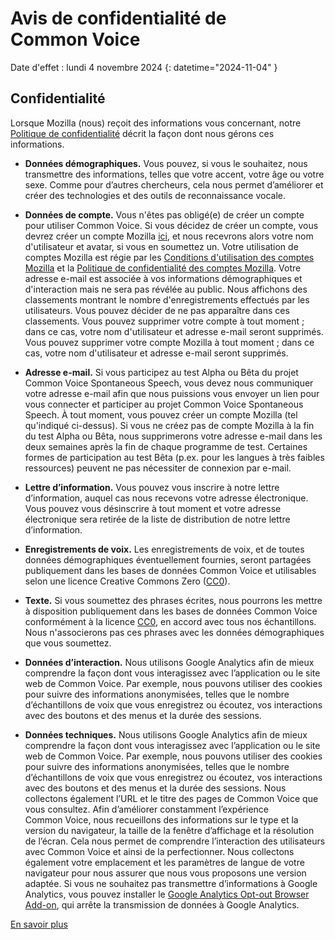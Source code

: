 # Avis de confidentialité de Common Voice 

Date d'effet : lundi 4 novembre 2024 {: datetime="2024-11-04" }

## Confidentialité

Lorsque Mozilla (nous) reçoit des informations vous concernant, notre [Politique de confidentialité](https://www.mozilla.org/privacy) décrit la façon dont nous gérons ces informations.

* **Données démographiques.** Vous pouvez, si vous le souhaitez, nous transmettre des informations, telles que votre accent, votre âge ou votre sexe. Comme pour d’autres chercheurs, cela nous permet d’améliorer et créer des technologies et des outils de reconnaissance vocale.

* **Données de compte.** Vous n'êtes pas obligé(e) de créer un compte pour utiliser Common Voice. Si vous décidez de créer un compte, vous devrez créer un compte Mozilla [ici](https://commonvoice.mozilla.org/login), et nous recevrons alors votre nom d'utilisateur et avatar, si vous en soumettez un. Votre utilisation de comptes Mozilla est régie par les [Conditions d'utilisation des comptes Mozilla](https://www.mozilla.org/about/legal/terms/services/) et la [Politique de confidentialité des comptes Mozilla](https://www.mozilla.org/privacy/mozilla-accounts/). Votre adresse e-mail est associée à vos informations démographiques et d'interaction mais ne sera pas révélée au public. Nous affichons des classements montrant le nombre d'enregistrements effectués par les utilisateurs. Vous pouvez décider de ne pas apparaître dans ces classements. Vous pouvez supprimer votre compte à tout moment ; dans ce cas, votre nom d'utilisateur et adresse e-mail seront supprimés. Vous pouvez supprimer votre compte Mozilla à tout moment ; dans ce cas, votre nom d'utilisateur et adresse e-mail seront supprimés.

* **Adresse e-mail.** Si vous participez au test Alpha ou Bêta du projet Common Voice Spontaneous Speech, vous devez nous communiquer votre adresse e-mail afin que nous puissions vous envoyer un lien pour vous connecter et participer au projet Common Voice Spontaneous Speech. À tout moment, vous pouvez créer un compte Mozilla (tel qu'indiqué ci-dessus). Si vous ne créez pas de compte Mozilla à la fin du test Alpha ou Bêta, nous supprimerons votre adresse e-mail dans les deux semaines après la fin de chaque programme de test. Certaines formes de participation au test Bêta (p.ex. pour les langues à très faibles ressources) peuvent ne pas nécessiter de connexion par e-mail.

* **Lettre d’information.** Vous pouvez vous inscrire à notre lettre d’information, auquel cas nous recevons votre adresse électronique. Vous pouvez vous désinscrire à tout moment et votre adresse électronique sera retirée de la liste de distribution de notre lettre d’information.

* **Enregistrements de voix.** Les enregistrements de voix, et de toutes données démographiques éventuellement fournies, seront partagées publiquement dans les bases de données Common Voice et utilisables selon une licence Creative Commons Zero ([CC0](https://creativecommons.org/publicdomain/zero/1.0/)).

* **Texte.** Si vous soumettez des phrases écrites, nous pourrons les mettre à disposition publiquement dans les bases de données Common Voice conformément à la licence [CC0](https://creativecommons.org/publicdomain/zero/1.0/), en accord avec tous nos échantillons. Nous n'associerons pas ces phrases avec les données démographiques que vous soumettez.

* **Données d’interaction.** Nous utilisons Google Analytics afin de mieux comprendre la façon dont vous interagissez avec l’application ou le site web de Common Voice. Par exemple, nous pouvons utiliser des cookies pour suivre des informations anonymisées, telles que le nombre d’échantillons de voix que vous enregistrez ou écoutez, vos interactions avec des boutons et des menus et la durée des sessions.

* **Données techniques.** Nous utilisons Google Analytics afin de mieux comprendre la façon dont vous interagissez avec l’application ou le site web de Common Voice. Par exemple, nous pouvons utiliser des cookies pour suivre des informations anonymisées, telles que le nombre d’échantillons de voix que vous enregistrez ou écoutez, vos interactions avec des boutons et des menus et la durée des sessions. Nous collectons également l’URL et le titre des pages de Common Voice que vous consultez. Afin d’améliorer constamment l’expérience Common Voice, nous recueillons des informations sur le type et la version du navigateur, la taille de la fenêtre d’affichage et la résolution de l’écran. Cela nous permet de comprendre l’interaction des utilisateurs avec Common Voice et ainsi de la perfectionner. Nous collectons également votre emplacement et les paramètres de langue de votre navigateur pour nous assurer que nous vous proposons une version adaptée. Si vous ne souhaitez pas transmettre d’informations à Google Analytics, vous pouvez installer le [Google Analytics Opt-out Browser Add-on](https://tools.google.com/dlpage/gaoptout), qui arrête la transmission de données à Google Analytics. 

[En savoir plus](https://github.com/common-voice/common-voice/blob/main/docs/data_dictionary.md)


